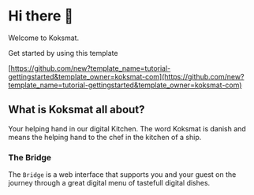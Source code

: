 # Hi there 👋

Welcome to Koksmat. 

Get started by using this template

[https://github.com/new?template_name=tutorial-gettingstarted&template_owner=koksmat-com](https://github.com/new?template_name=tutorial-gettingstarted&template_owner=koksmat-com)
















## What is Koksmat all about?

Your helping hand in our digital Kitchen. The word
Koksmat is danish and means the helping hand to the chef in the kitchen
of a ship.

### The Bridge
The `Bridge` is a web interface that supports you and your guest on the journey through a great digital menu of tastefull digital dishes. 
